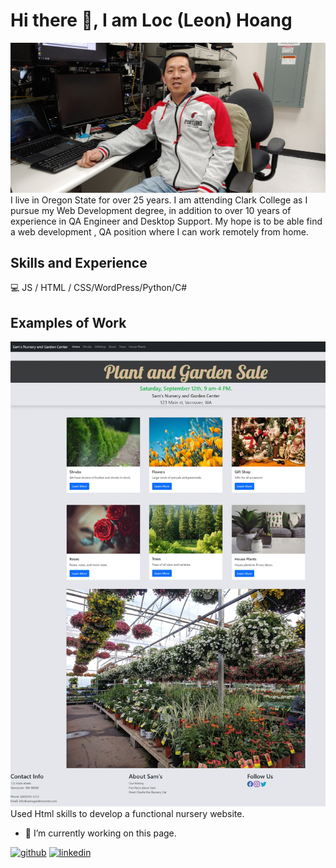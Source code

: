 # Hi there 👋, I am Loc (Leon) Hoang
![Design and Development](https://github.com/lochoang-web/lochoang-web/blob/main/20190424_130551.jpg)
I live in Oregon State for over 25 years. I am attending Clark College as I pursue my Web Development degree, in addition to over 10 years of experience in QA Engineer and Desktop Support. My hope is to be able find a web development , QA position where I can work remotely from home.

## Skills and Experience
💻  JS / HTML / CSS/WordPress/Python/C#

## Examples of Work
<img src="https://github.com/lochoang-web/lochoang-web/blob/main/nursery.gif" width="512" />
Used Html skills to develop a functional nursery website.
&nbsp;

- 🔭 I’m currently working on this page. 


[<img src='https://cdn.jsdelivr.net/npm/simple-icons@3.0.1/icons/github.svg' alt='github' height='40'>](https://github.com/lochoang-web)  [<img src='https://cdn.jsdelivr.net/npm/simple-icons@3.0.1/icons/linkedin.svg' alt='linkedin' height='40'>](https://www.linkedin.com/in/https://www.linkedin.com/in/loc-leon-hoang-979b6815//)  

